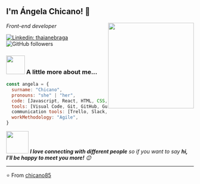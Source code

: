 <h2>I'm Ángela Chicano! 👋</h2>
<img align='right' src="https://media.giphy.com/media/L1R1tvI9svkIWwpVYr/giphy.gif" width="230">
<p><em>Front-end developer</em></p>

[![Linkedin: thaianebraga](https://img.shields.io/badge/-Ángela-blue?style=flat-square&logo=Linkedin&logoColor=white&link=https://www.linkedin.com/in/angelachicanocano/)](https://www.linkedin.com/in/angelachicanocano/)
![GitHub followers](https://img.shields.io/github/followers/chicano85?label=Follow&style=social)

### <img src="https://media.giphy.com/media/Jo7zgRsPUxypoJHK3N/giphy.gif" width="50"> A little more about me...  

```javascript
const angela = {
  surname: "Chicano",
  pronouns: "she" | "her",
  code: [Javascript, React, HTML, CSS, SASS ],
  tools: [Visual Code, Git, GitHub, Gulp, Node],
  communication tools: [Trello, Slack, Zoom, GitHub Projects],
  workMethodology: "Agile",
}
```



<img src="https://media.giphy.com/media/LnQjpWaON8nhr21vNW/giphy.gif" width="60"> <em><b>I love connecting with different people</b> so if you want to say <b>hi, I'll be happy to meet you more!</b> 😊</em>

---

⭐️ From [chicano85](https://github.com/chicano85)

<!--
**chicano85/chicano85** is a ✨ _special_ ✨ repository because its `README.md` (this file) appears on your GitHub profile.

Here are some ideas to get you started:

- 🔭 I’m currently working on ...
- 🌱 I’m currently learning ...
- 👯 I’m looking to collaborate on ...
- 🤔 I’m looking for help with ...
- 💬 Ask me about ...
- 📫 How to reach me: ...
- 😄 Pronouns: ...
- ⚡ Fun fact: ...
-->
